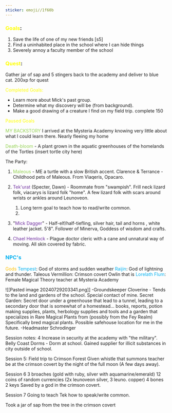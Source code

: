```yaml
---
sticker: emoji//1f60b
---
```

### <span style="color:#ffff00">Goals</span>: 
1. Save the life of one of my new friends [s5]
2. Find a uninhabited place in the school where I can hide things
3. Severely annoy a faculty member of the school

### <span style="color:#ffff00">Quest</span>: 
Gather jar of sap and 5 stingers back to the academy and deliver to blue cat.
200xp for quest

<span style="color:#ffff00">Completed Goals: </span>
- Learn more about Mick's past group. 
- Determine what my discovery will be (from background).
- Make a good drawing of a creature I find on my field trip. complete 150

<span style="color:#ffff00">Paused</span> <span style="color:#ffff00">Goals</span>


<span style="color:#92d050">MY BACKSTORY</span>
I arrived at the Mysteria Academy knowing very little about what I could learn there. Nearly fleeing my home 


<span style="color:#92d050">Death-bloom</span> - A plant grown in the aquatic greenhouses of the homelands of the Tortles (insert tortle city here)
	

The Party: 

1. <span style="color:#92d050">Maleous</span> - ME a turtle with a slow British accent. Clarence & Terrance - Childhood pets of Maleous. From Viaqeris, Opacaro. 
2. <span style="color:#7030a0">Tek'urat</span> (Specter, Dawn) - Roommate from "swampish". Frill neck lizard folk, viacarys is lizard folk "home". A few lizard folk with scars around wrists or ankles around Leunoveon. 
	1. Long term goal to teach how to read/write common.
	2. 
3. "<span style="color:#7030a0">Mick Dagger</span>" - Half-elf/half-tiefling, silver hair, tail and horns , white leather jacket. 5'8".
Follower of Minerva, Goddess of wisdom and crafts.

4. <span style="color:#7030a0">Chael Hemlock</span> - Plague doctor cleric with a cane and unnatural way of moving. All skin covered by fabric. 

### <span style="color:#00b0f0">NPC's</span>

<span style="color:#ffc000">Gods</span>
<span style="color:#00b0f0">Tempest</span>: God of storms and sudden weather
<span style="color:#00b0f0">Raijin</span>: God of lightning and thunder. 
Taleous Vermillion: Crimson covert Owlin that is 
<span style="color:#00b0f0">Lorelath Flum</span>: Female Magical Theory teacher at Mysteria Academy 

![[Pasted image 20240729203341.png]]
-Groundskeeper Cloverine - Tends to the land and gardens of the school. Special contact of mine. 
	Secret Garden: 
		Secret door under a greenhouse that lead to a tunnel, leading to a secondary door that is somewhat of a homestead... books, reports, potion making supplies, plants, herbology supplies and tools and a garden that specializes in Rare Magical Plants from (possibly from the Fey Realm) 
			Specifically bred magical plants. 
			Possible safehouse location for me in the future.
-Headmaster Schrodinger

Session notes: 4
	Increase in security at the academy with "the military". 
	Belly Coast Dorms - Dorm at school. 
	Gained supplier for illicit substances in city outside of school. 

Session 5: Field trip to Crimson Forest
Given whistle that summons teacher
be at the crimson covert by the night of the full moon (A few days away). 

Session 6
3 broaches
	(gold with ruby, silver with aquamarine/emerald)
12 coins of random currencies 
	(2x leunoveon silver, 3 leuno. copper)
4 bones
2 keys
Saved by a god in the crimson covert. 

Session 7
Going to teach Tek how to speak/write common. 


Took a jar of sap from the tree in the crimson covert 


